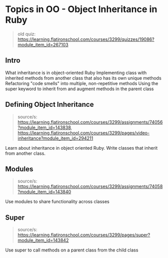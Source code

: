 # Topics in OO - Object Inheritance in Ruby
> old quiz: https://learning.flatironschool.com/courses/3299/quizzes/19086?module_item_id=267103

## Intro
What inheritance is in object-oriented Ruby
Implementing class with inherited methods from another class that also has its own unique methods
Refactoring "code smells" into multiple, non-repetitive methods
Using the super keyword to inherit from and augment methods in the parent class

## Defining Object Inheritance
> source/s: https://learning.flatironschool.com/courses/3299/assignments/74056?module_item_id=143838, https://learning.flatironschool.com/courses/3299/pages/video-inheritance?module_item_id=294211

Learn about inheritance in object oriented Ruby.
Write classes that inherit from another class.

## Modules
> source/s: https://learning.flatironschool.com/courses/3299/assignments/74058?module_item_id=143840

Use modules to share functionality across classes

## Super 
> source/s: https://learning.flatironschool.com/courses/3299/pages/super?module_item_id=143842

Use super to call methods on a parent class from the child class